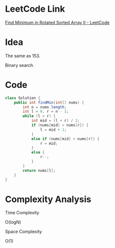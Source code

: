 # LeetCode Link

[Find Minimum in Rotated Sorted Array II - LeetCode](https://leetcode.com/problems/find-minimum-in-rotated-sorted-array-ii/)

# Idea

The same as 153.

Binary search.

# Code

```java
class Solution {
    public int findMin(int[] nums) {
        int n = nums.length;
        int l = 0, r = n - 1;
        while (l < r) {
            int mid = (l + r) / 2;
            if (nums[mid] > nums[r]) {
                l = mid + 1;
            }
            else if (nums[mid] < nums[r]) {
                r = mid;
            }
            else {
                r--;
            }
        }
        return nums[l];
    }
}
```

# Complexity Analysis

Time Complexity

O(logN)

Space Complexity

O(1)

